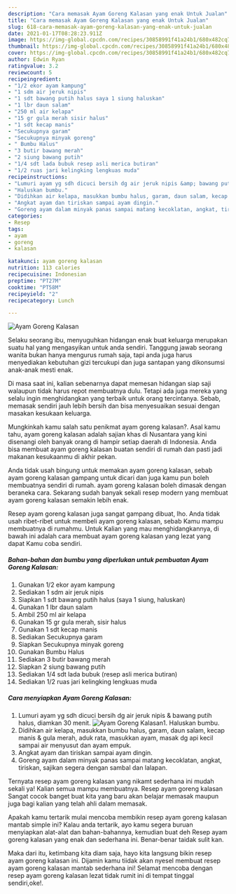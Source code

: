 ```yaml
---
description: "Cara memasak Ayam Goreng Kalasan yang enak Untuk Jualan"
title: "Cara memasak Ayam Goreng Kalasan yang enak Untuk Jualan"
slug: 618-cara-memasak-ayam-goreng-kalasan-yang-enak-untuk-jualan
date: 2021-01-17T08:28:23.911Z
image: https://img-global.cpcdn.com/recipes/30858991f41a24b1/680x482cq70/ayam-goreng-kalasan-foto-resep-utama.jpg
thumbnail: https://img-global.cpcdn.com/recipes/30858991f41a24b1/680x482cq70/ayam-goreng-kalasan-foto-resep-utama.jpg
cover: https://img-global.cpcdn.com/recipes/30858991f41a24b1/680x482cq70/ayam-goreng-kalasan-foto-resep-utama.jpg
author: Edwin Ryan
ratingvalue: 3.2
reviewcount: 5
recipeingredient:
- "1/2 ekor ayam kampung"
- "1 sdm air jeruk nipis"
- "1 sdt bawang putih halus saya 1 siung haluskan"
- "1 lbr daun salam"
- "250 ml air kelapa"
- "15 gr gula merah sisir halus"
- "1 sdt kecap manis"
- "Secukupnya garam"
- "Secukupnya minyak goreng"
- " Bumbu Halus"
- "3 butir bawang merah"
- "2 siung bawang putih"
- "1/4 sdt lada bubuk resep asli merica butiran"
- "1/2 ruas jari kelingking lengkuas muda"
recipeinstructions:
- "Lumuri ayam yg sdh dicuci bersih dg air jeruk nipis &amp; bawang putih halus, diamkan 30 menit."
- "Haluskan bumbu."
- "Didihkan air kelapa, masukkan bumbu halus, garam, daun salam, kecap manis &amp; gula merah, aduk rata, masukkan ayam, masak dg api kecil sampai air menyusut dan ayam empuk."
- "Angkat ayam dan tiriskan sampai ayam dingin."
- "Goreng ayam dalam minyak panas sampai matang kecoklatan, angkat, tiriskan, sajikan segera dengan sambal dan lalapan."
categories:
- Resep
tags:
- ayam
- goreng
- kalasan

katakunci: ayam goreng kalasan 
nutrition: 113 calories
recipecuisine: Indonesian
preptime: "PT27M"
cooktime: "PT58M"
recipeyield: "2"
recipecategory: Lunch

---
```



![Ayam Goreng Kalasan](https://img-global.cpcdn.com/recipes/30858991f41a24b1/680x482cq70/ayam-goreng-kalasan-foto-resep-utama.jpg)

Selaku seorang ibu, menyuguhkan hidangan enak buat keluarga merupakan suatu hal yang mengasyikan untuk anda sendiri. Tanggung jawab seorang  wanita bukan hanya mengurus rumah saja, tapi anda juga harus menyediakan kebutuhan gizi tercukupi dan juga santapan yang dikonsumsi anak-anak mesti enak.

Di masa  saat ini, kalian sebenarnya dapat memesan hidangan siap saji walaupun tidak harus repot membuatnya dulu. Tetapi ada juga mereka yang selalu ingin menghidangkan yang terbaik untuk orang tercintanya. Sebab, memasak sendiri jauh lebih bersih dan bisa menyesuaikan sesuai dengan masakan kesukaan keluarga. 



Mungkinkah kamu salah satu penikmat ayam goreng kalasan?. Asal kamu tahu, ayam goreng kalasan adalah sajian khas di Nusantara yang kini disenangi oleh banyak orang di hampir setiap daerah di Indonesia. Anda bisa membuat ayam goreng kalasan buatan sendiri di rumah dan pasti jadi makanan kesukaanmu di akhir pekan.

Anda tidak usah bingung untuk memakan ayam goreng kalasan, sebab ayam goreng kalasan gampang untuk dicari dan juga kamu pun boleh membuatnya sendiri di rumah. ayam goreng kalasan boleh dimasak dengan beraneka cara. Sekarang sudah banyak sekali resep modern yang membuat ayam goreng kalasan semakin lebih enak.

Resep ayam goreng kalasan juga sangat gampang dibuat, lho. Anda tidak usah ribet-ribet untuk membeli ayam goreng kalasan, sebab Kamu mampu membuatnya di rumahmu. Untuk Kalian yang mau menghidangkannya, di bawah ini adalah cara membuat ayam goreng kalasan yang lezat yang dapat Kamu coba sendiri.

<!--inarticleads1-->

##### Bahan-bahan dan bumbu yang diperlukan untuk pembuatan Ayam Goreng Kalasan:

1. Gunakan 1/2 ekor ayam kampung
1. Sediakan 1 sdm air jeruk nipis
1. Siapkan 1 sdt bawang putih halus (saya 1 siung, haluskan)
1. Gunakan 1 lbr daun salam
1. Ambil 250 ml air kelapa
1. Gunakan 15 gr gula merah, sisir halus
1. Gunakan 1 sdt kecap manis
1. Sediakan Secukupnya garam
1. Siapkan Secukupnya minyak goreng
1. Gunakan  Bumbu Halus
1. Sediakan 3 butir bawang merah
1. Siapkan 2 siung bawang putih
1. Sediakan 1/4 sdt lada bubuk (resep asli merica butiran)
1. Sediakan 1/2 ruas jari kelingking lengkuas muda




<!--inarticleads2-->

##### Cara menyiapkan Ayam Goreng Kalasan:

1. Lumuri ayam yg sdh dicuci bersih dg air jeruk nipis &amp; bawang putih halus, diamkan 30 menit.
<img src="https://img-global.cpcdn.com/steps/27d381d81159d302/160x128cq70/ayam-goreng-kalasan-langkah-memasak-1-foto.jpg" alt="Ayam Goreng Kalasan">1. Haluskan bumbu.
1. Didihkan air kelapa, masukkan bumbu halus, garam, daun salam, kecap manis &amp; gula merah, aduk rata, masukkan ayam, masak dg api kecil sampai air menyusut dan ayam empuk.
1. Angkat ayam dan tiriskan sampai ayam dingin.
1. Goreng ayam dalam minyak panas sampai matang kecoklatan, angkat, tiriskan, sajikan segera dengan sambal dan lalapan.




Ternyata resep ayam goreng kalasan yang nikamt sederhana ini mudah sekali ya! Kalian semua mampu membuatnya. Resep ayam goreng kalasan Sangat cocok banget buat kita yang baru akan belajar memasak maupun juga bagi kalian yang telah ahli dalam memasak.

Apakah kamu tertarik mulai mencoba membikin resep ayam goreng kalasan mantab simple ini? Kalau anda tertarik, ayo kamu segera buruan menyiapkan alat-alat dan bahan-bahannya, kemudian buat deh Resep ayam goreng kalasan yang enak dan sederhana ini. Benar-benar taidak sulit kan. 

Maka dari itu, ketimbang kita diam saja, hayo kita langsung bikin resep ayam goreng kalasan ini. Dijamin kamu tiidak akan nyesel membuat resep ayam goreng kalasan mantab sederhana ini! Selamat mencoba dengan resep ayam goreng kalasan lezat tidak rumit ini di tempat tinggal sendiri,oke!.

